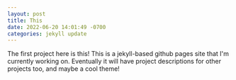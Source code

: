 ```yaml
---
layout: post
title: This
date: 2022-06-20 14:01:49 -0700
categories: jekyll update
---
```


The first project here is this! This is a jekyll-based github pages site that I'm currently working on. Eventually it will have project descriptions for other projects too, and maybe a cool theme!
